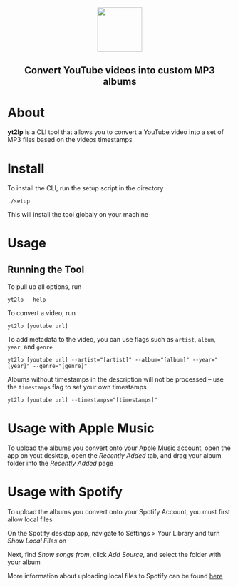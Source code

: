 <div align="center">
  <img src="https://github.com/user-attachments/assets/c6309450-d03e-442b-9f01-aafada122510" height="100px">
  <h2>Convert YouTube videos into custom MP3 albums</h2>
</div>

# About 

**yt2lp** is a CLI tool that allows you to convert a YouTube video into a set of MP3 files based on the videos timestamps

# Install

To install the CLI, run the setup script in the directory
```
./setup
```
This will install the tool globaly on your machine

# Usage

## Running the Tool

To pull up all options, run 
```
yt2lp --help
```
To convert a video, run 
```
yt2lp [youtube url]
```
To add metadata to the video, you can use flags such as `artist`, `album`, `year`, and `genre`
```
yt2lp [youtube url] --artist="[artist]" --album="[album]" --year="[year]" --genre="[genre]"
```
Albums without timestamps in the description will not be processed &ndash; use the `timestamps` flag to set your own timestamps
```
yt2lp [youtube url] --timestamps="[timestamps]"
```

# Usage with Apple Music 
To upload the albums you convert onto your Apple Music account, open the app on yout desktop, open the *Recently Added* tab, and drag your album folder into the *Recently Added* page

# Usage with Spotify
To upload the albums you convert onto your Spotify Account, you must first allow local files

On the Spotify desktop app, navigate to Settings > Your Library and turn *Show Local Files* on

Next, find *Show songs from*, click *Add Source*, and select the folder with your album

More information about uploading local files to Spotify can be found [here](https://support.spotify.com/us/article/local-files/)

